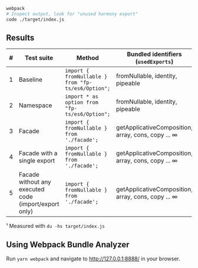 ```bash
webpack
# Inspect output, look for "unused harmony export"
code ./target/index.js
```

## Results

|  #  | Test suite                                            | Method                                             | Bundled identifiers (`usedExports`)                | Bundle size¹ | Tree-shaken |
| :-: | ----------------------------------------------------- | -------------------------------------------------- | -------------------------------------------------- | ------------ | ----------- |
|  1  | Baseline                                              | `import { fromNullable } from "fp-ts/es6/Option";` | fromNullable, identity, pipeable                   | 36K          | Yes         |
|  2  | Namespace                                             | `import * as option from "fp-ts/es6/Option";`      | fromNullable, identity, pipeable                   | 36K          | Yes         |
|  3  | Facade                                                | `import { fromNullable } from './facade';`         | getApplicativeComposition, array, cons, copy ... ∞ | 336K         | No          |
|  4  | Facade with a single export                           | `import { fromNullable } from './facade';`         | getApplicativeComposition, array, cons, copy ... ∞ | 336K         | No          |
|  5  | Facade without any executed code (import/export only) | `import { fromNullable } from './facade';`         | getApplicativeComposition, array, cons, copy ... ∞ | 336K         | No          |

¹ Measured with `du -hs target/index.js`

## Using Webpack Bundle Analyzer

Run `yarn webpack` and navigate to http://127.0.0.1:8888/ in your browser.
